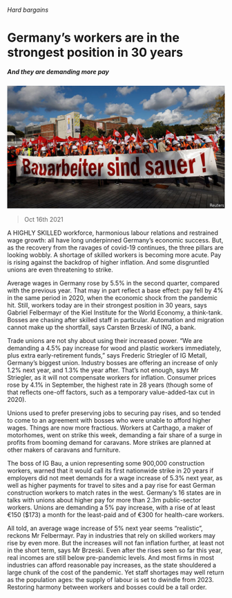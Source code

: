 ###### Hard bargains

# Germany’s workers are in the strongest position in 30 years 

##### And they are demanding more pay 

![image](images/20211016_fnp505.jpg) 

> Oct 16th 2021 

A HIGHLY SKILLED workforce, harmonious labour relations and restrained wage growth: all have long underpinned Germany’s economic success. But, as the recovery from the ravages of covid-19 continues, the three pillars are looking wobbly. A shortage of skilled workers is becoming more acute. Pay is rising against the backdrop of higher inflation. And some disgruntled unions are even threatening to strike.

Average wages in Germany rose by 5.5% in the second quarter, compared with the previous year. That may in part reflect a base effect: pay fell by 4% in the same period in 2020, when the economic shock from the pandemic hit. Still, workers today are in their strongest position in 30 years, says Gabriel Felbermayr of the Kiel Institute for the World Economy, a think-tank. Bosses are chasing after skilled staff in particular. Automation and migration cannot make up the shortfall, says Carsten Brzeski of ING, a bank.


Trade unions are not shy about using their increased power. “We are demanding a 4.5% pay increase for wood and plastic workers immediately, plus extra early-retirement funds,” says Frederic Striegler of IG Metall, Germany’s biggest union. Industry bosses are offering an increase of only 1.2% next year, and 1.3% the year after. That’s not enough, says Mr Striegler, as it will not compensate workers for inflation. Consumer prices rose by 4.1% in September, the highest rate in 28 years (though some of that reflects one-off factors, such as a temporary value-added-tax cut in 2020).

Unions used to prefer preserving jobs to securing pay rises, and so tended to come to an agreement with bosses who were unable to afford higher wages. Things are now more fractious. Workers at Carthago, a maker of motorhomes, went on strike this week, demanding a fair share of a surge in profits from booming demand for caravans. More strikes are planned at other makers of caravans and furniture.

The boss of IG Bau, a union representing some 900,000 construction workers, warned that it would call its first nationwide strike in 20 years if employers did not meet demands for a wage increase of 5.3% next year, as well as higher payments for travel to sites and a pay rise for east German construction workers to match rates in the west. Germany’s 16 states are in talks with unions about higher pay for more than 2.3m public-sector workers. Unions are demanding a 5% pay increase, with a rise of at least €150 ($173) a month for the least-paid and of €300 for health-care workers.

All told, an average wage increase of 5% next year seems “realistic”, reckons Mr Felbermayr. Pay in industries that rely on skilled workers may rise by even more. But the increases will not fan inflation further, at least not in the short term, says Mr Brzeski. Even after the rises seen so far this year, real incomes are still below pre-pandemic levels. And most firms in most industries can afford reasonable pay increases, as the state shouldered a large chunk of the cost of the pandemic. Yet staff shortages may well return as the population ages: the supply of labour is set to dwindle from 2023. Restoring harmony between workers and bosses could be a tall order.


